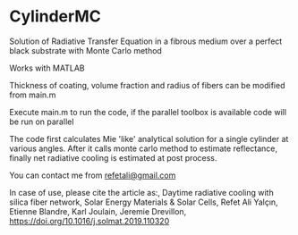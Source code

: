 # CylinderMC
Solution of Radiative Transfer Equation in a fibrous medium over a perfect black substrate with Monte Carlo method

Works with MATLAB

Thickness of coating, volume fraction and radius of fibers can be modified from main.m

Execute main.m to run the code, if the parallel toolbox is available code will be run on parallel

The code first calculates Mie 'like' analytical solution for a single cylinder at various angles. After it calls monte carlo method to estimate reflectance, finally net radiative cooling is estimated at post process.

You can contact me from refetali@gmail.com

In case of use, please cite the article as:, 
Daytime radiative cooling with silica fiber network, 
Solar Energy Materials & Solar Cells, 
Refet Ali Yalçın, Etienne Blandre, Karl Joulain, Jeremie Drevillon, 
https://doi.org/10.1016/j.solmat.2019.110320
